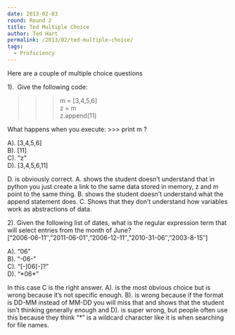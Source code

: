 ```yaml
---
date: 2013-02-03
round: Round 2
title: Ted Multiple Choice
author: Ted Hart
permalink: /2013/02/ted-multiple-choice/
tags:
  - Proficiency
---
```

Here are a couple of multiple choice questions

1).  Give the following code:  
>>> m = [3,4,5,6]  
>>> z = m  
>>> z.append(11)

What happens when you execute: >>> print m ?

A). [3,4,5,6]  
B). [11]  
C). &#8220;z&#8221;  
D). [3,4,5,6,11]

D. is obviously correct. A. shows the student doesn&#8217;t understand that in python you just create a link to the same data stored in memory, z and m point to the same thing. B. shows the student doesn&#8217;t understand what the append statement does. C. Shows that they don&#8217;t understand how variables work as abstractions of data.

2). Given the following list of dates, what is the regular expression term that will select entries from the month of June?  
[&#8220;2006-06-11&#8243;,&#8221;2011-06-01&#8243;,&#8221;2006-12-11&#8243;,&#8221;2010-31-06&#8243;,&#8221;2003-8-15&#8243;]

A). &#8220;06&#8221;  
B). &#8220;-06-&#8221;  
C). &#8220;[-]06[-]?&#8221;  
D). &#8220;\*06\*&#8221;

In this case C is the right answer. A). is the most obvious choice but is wrong because it&#8217;s not specific enough. B). is wrong because if the format is DD-MM instead of MM-DD you will miss that and shows that the student isn&#8217;t thinking generally enough and D). is super wrong, but people often use this because they think &#8220;*&#8221; is a wildcard character like it is when searching for file names.
